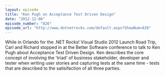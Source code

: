 ```yaml
---
layout: episode
title: "Ken Pugh on Acceptance Test Driven Design"
date: "2012-12-06"
episode_number: "826"
episode_url: "http://www.dotnetrocks.com/default.aspx?ShowNum=826"
---
```


While in Orlando for the .NET Rocks! Visual Studio 2012 Launch Road Trip, Carl and Richard stopped in at the Better Software conference to talk to Ken Pugh about Acceptance Test Driven Design. Ken describes the core concept of involving the 'triad' of business stakeholder, developer and tester when writing user stories and capturing tests at the same time - tests that are described to the satisifaction of all three parties.
